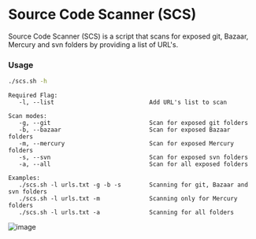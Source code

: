 # Source Code Scanner (SCS)

Source Code Scanner (SCS) is a script that scans for exposed git, Bazaar, Mercury and svn folders by providing a list of URL's.

### Usage

```sh
./scs.sh -h
```

```
Required Flag: 
   -l, --list                           Add URL's list to scan

Scan modes: 
   -g, --git                            Scan for exposed git folders
   -b, --bazaar                         Scan for exposed Bazaar folders
   -m, --mercury                        Scan for exposed Mercury folders
   -s, --svn                            Scan for exposed svn folders
   -a, --all                            Scan for all exposed folders

Examples: 
   ./scs.sh -l urls.txt -g -b -s        Scanning for git, Bazaar and svn folders
   ./scs.sh -l urls.txt -m              Scanning only for Mercury folders
   ./scs.sh -l urls.txt -a              Scanning for all folders
   ```

![image](https://user-images.githubusercontent.com/80685782/178124612-cd17a9b0-d8cb-4034-b7b5-9a9b1a95d49f.png)


